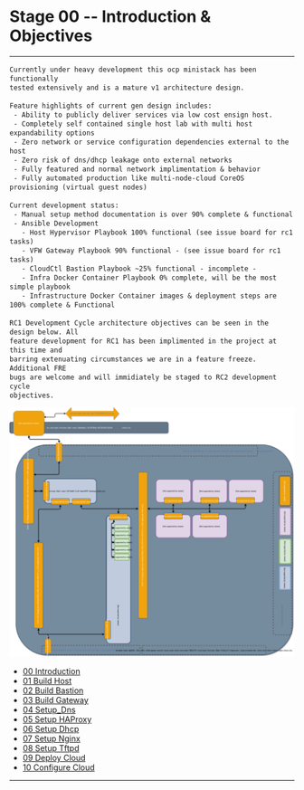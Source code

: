 # Stage 00 -- Introduction & Objectives
--------------------------------------------------------------------------------
```
Currently under heavy development this ocp ministack has been functionally
tested extensively and is a mature v1 architecture design. 

Feature highlights of current gen design includes:
 - Ability to publicly deliver services via low cost ensign host.
 - Completely self contained single host lab with multi host expandability options
 - Zero network or service configuration dependencies external to the host
 - Zero risk of dns/dhcp leakage onto external networks
 - Fully featured and normal network implimentation & behavior
 - Fully automated production like multi-node-cloud CoreOS provisioning (virtual guest nodes)

Current development status:
 - Manual setup method documentation is over 90% complete & functional
 - Ansible Development
   - Host Hypervisor Playbook 100% functional (see issue board for rc1 tasks)
   - VFW Gateway Playbook 90% functional - (see issue board for rc1 tasks)
   - CloudCtl Bastion Playbook ~25% functional - incomplete -
   - Infra Docker Container Playbook 0% complete, will be the most simple playbook
   - Infrastructure Docker Container images & deployment steps are 100% complete & Functional

RC1 Development Cycle architecture objectives can be seen in the design below. All
feature development for RC1 has been implimented in the project at this time and
barring extenuating circumstances we are in a feature freeze. Additional FRE
bugs are welcome and will immidiately be staged to RC2 development cycle 
objectives. 
```
![CCIO_OCP MiniStack Lab_Diagram](zweb/drawio/rc1-design-goals/rc1-design-objectives.svg)

  + [00 Introduction]
  + [01 Build Host]
  + [02 Build Bastion]
  + [03 Build Gateway]
  + [04 Setup_Dns]
  + [05 Setup HAProxy]
  + [06 Setup Dhcp]
  + [07 Setup Nginx]
  + [08 Setup Tftpd]
  + [09 Deploy Cloud]
  + [10 Configure Cloud]
--------------------------------------------------------------------------------
[00 Introduction]:/00_Introduction.md
<!-- Markdown link & img dfn's -->
[Ansible Automation]:/ansible/README.md
[00 Introduction]:/00_Introduction.md
[01 Build Host]:/01_Build_Host.md
[02 Build Bastion]:/02_Build_Bastion.md
[03 Build Gateway]:/03_Build_Gateway.md
[04 Setup_Dns]:/04_Setup_DNS.md
[05 Setup HAProxy]:/05_Setup_HAProxy.md
[06 Setup Dhcp]:/06_Setup_DHCP.md
[07 Setup Nginx]:/07_Setup_Nginx.md
[08 Setup Tftpd]:/08_Setup_Tftpd.md
[09 Deploy Cloud]:/09_Deploy_Cloud.md
[10 Configure Cloud]:/10_Configure_Cloud.md
